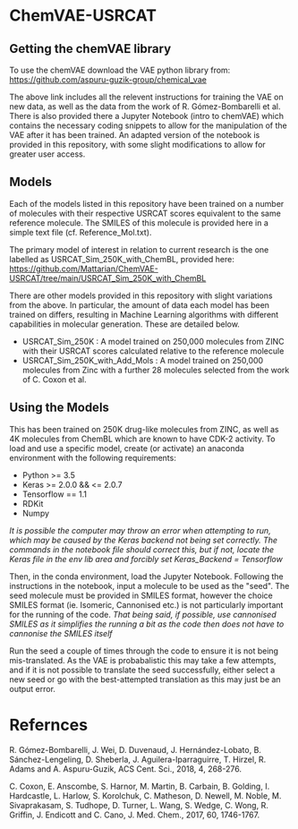 # ChemVAE-USRCAT

## Getting the chemVAE library
To use the chemVAE download the VAE python library from:
https://github.com/aspuru-guzik-group/chemical_vae

The above link includes all the relevent instructions for training the VAE on new data, as well as the data from the work of R. Gómez-Bombarelli et al. There is also provided there a Jupyter Notebook (intro to chemVAE) which contains the necessary coding snippets to allow for the manipulation of the VAE after it has been trained. An adapted version of the notebook is provided in this repository, with some slight modifications to allow for greater user access.

## Models
Each of the models listed in this repository have been trained on a number of molecules with their respective USRCAT scores equivalent to the same reference molecule.
The SMILES of this molecule is provided here in a simple text file (cf. Reference_Mol.txt).

The primary model of interest in relation to current research is the one labelled as USRCAT_Sim_250K_with_ChemBL, provided here: 
https://github.com/Mattarian/ChemVAE-USRCAT/tree/main/USRCAT_Sim_250K_with_ChemBL

There are other models provided in this repository with slight variations from the above. In particular, the amount of data each model has been trained on differs, resulting in Machine Learning algorithms with different capabilities in molecular generation. These are detailed below.

- USRCAT_Sim_250K : A model trained on 250,000 molecules from ZINC with their USRCAT scores calculated relative to the reference molecule
- USRCAT_Sim_250K_with_Add_Mols : A model trained on 250,000 molecules from Zinc with a further 28 molecules selected from the work of C. Coxon et al.

## Using the Models
This has been trained on 250K drug-like molecules from ZINC, as well as 4K molecules from ChemBL which are known to have CDK-2 activity.
To load and use a specific model, create (or activate) an anaconda environment with the following requirements:
- Python >= 3.5
- Keras >= 2.0.0 && <= 2.0.7
- Tensorflow == 1.1
- RDKit
- Numpy

*It is possible the computer may throw an error when attempting to run, which may be caused by the Keras backend not being set correctly. The commands in the notebook file should correct this, but if not, locate the Keras file in the env lib area and forcibly set Keras_Backend = Tensorflow*

Then, in the conda environment, load the Jupyter Notebook. Following the instructions in the notebook, input a molecule to be used as the "seed". The seed molecule must be provided in SMILES format, however the choice SMILES format (ie. Isomeric, Cannonised etc.) is not particularly important for the running of the code. *That being said, if possible, use cannonised SMILES as it simplifies the running a bit as the code then does not have to cannonise the SMILES itself*

Run the seed a couple of times through the code to ensure it is not being mis-translated. As the VAE is probabalistic this may take a few attempts, and if it is not possible to translate the seed successfully, either select a new seed or go with the best-attempted translation as this may just be an output error.

# Refernces
R. Gómez-Bombarelli, J. Wei, D. Duvenaud, J. Hernández-Lobato, B. Sánchez-Lengeling, D. Sheberla, J. Aguilera-Iparraguirre, T. Hirzel, R. Adams and A. Aspuru-Guzik, ACS Cent. Sci., 2018, 4, 268-276.

C. Coxon, E. Anscombe, S. Harnor, M. Martin, B. Carbain, B. Golding, I. Hardcastle, L. Harlow, S. Korolchuk, C. Matheson, D. Newell, M. Noble, M. Sivaprakasam, S. Tudhope, D. Turner, L. Wang, S. Wedge, C. Wong, R. Griffin, J. Endicott and C. Cano, J. Med. Chem., 2017, 60, 1746-1767.

